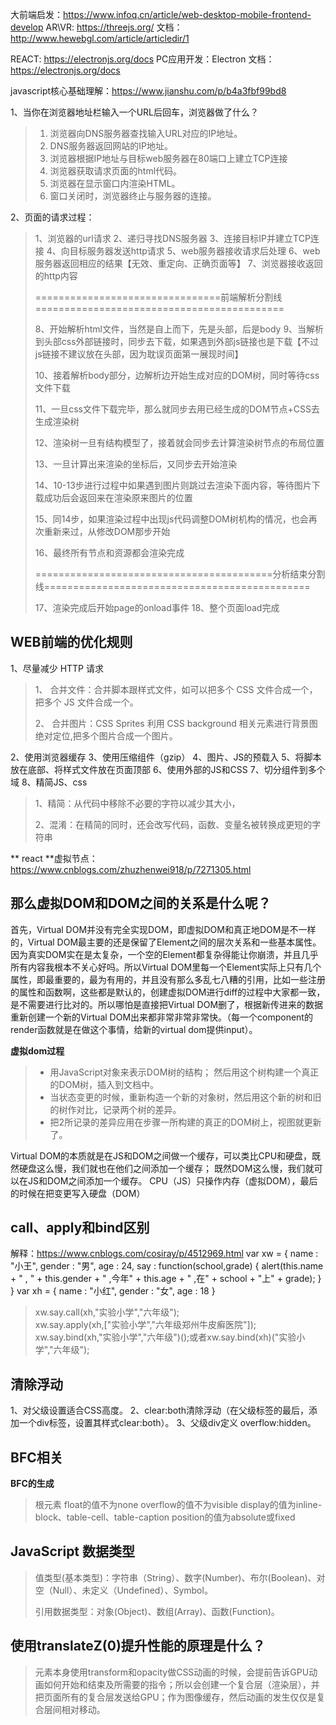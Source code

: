 大前端启发：https://www.infoq.cn/article/web-desktop-mobile-frontend-develop
AR\VR: https://threejs.org/   文档：http://www.hewebgl.com/article/articledir/1

REACT: https://electronjs.org/docs
PC应用开发：Electron 文档：https://electronjs.org/docs

javascript核心基础理解：https://www.jianshu.com/p/b4a3fbf99bd8

1、当你在浏览器地址栏输入一个URL后回车，浏览器做了什么？
> 1. 浏览器向DNS服务器查找输入URL对应的IP地址。
> 2. DNS服务器返回网站的IP地址。
> 3. 浏览器根据IP地址与目标web服务器在80端口上建立TCP连接
> 4. 浏览器获取请求页面的html代码。
> 5. 浏览器在显示窗口内渲染HTML。
> 6. 窗口关闭时，浏览器终止与服务器的连接。

2、页面的请求过程：

> 1、浏览器的url请求
> 2、递归寻找DNS服务器
> 3、连接目标IP并建立TCP连接
> 4、向目标服务器发送http请求
> 5、web服务器接收请求后处理
> 6、web服务器返回相应的结果【无效、重定向、正确页面等】
> 7、浏览器接收返回的http内容
> 
> ================================前端解析分割线===========================================
> 
> 8、开始解析html文件，当然是自上而下，先是头部，后是body
> 9、当解析到头部css外部链接时，同步去下载，如果遇到外部js链接也是下载【不过js链接不建议放在头部，因为耽误页面第一展现时间】
> 
> 10、接着解析body部分，边解析边开始生成对应的DOM树，同时等待css文件下载
> 
> 11、一旦css文件下载完毕，那么就同步去用已经生成的DOM节点+CSS去生成渲染树
> 
> 12、渲染树一旦有结构模型了，接着就会同步去计算渲染树节点的布局位置
> 
> 13、一旦计算出来渲染的坐标后，又同步去开始渲染
> 
> 14、10-13步进行过程中如果遇到图片则跳过去渲染下面内容，等待图片下载成功后会返回来在渲染原来图片的位置
> 
> 15、同14步，如果渲染过程中出现js代码调整DOM树机构的情况，也会再次重新来过，从修改DOM那步开始
> 
> 16、最终所有节点和资源都会渲染完成
> 
> =========================================分析结束分割线==============================================
> 
> 17、渲染完成后开始page的onload事件
> 18、整个页面load完成

## WEB前端的优化规则 ##
1、尽量减少 HTTP 请求
> 1、 合并文件：合并脚本跟样式文件，如可以把多个 CSS 文件合成一个，把多个 JS 文件合成一个。
> 
> 2、  合并图片：CSS Sprites 利用 CSS background 相关元素进行背景图绝对定位,把多个图片合成一个图片。

2、使用浏览器缓存
3、使用压缩组件（gzip）
4、图片、JS的预载入
5、将脚本放在底部、将样式文件放在页面顶部
6、使用外部的JS和CSS
7、切分组件到多个域
8、精简JS、css
> 1、精简：从代码中移除不必要的字符以减少其大小，
> 
> 2、混淆：在精简的同时，还会改写代码，函数、变量名被转换成更短的字符串

**
react **虚拟节点：https://www.cnblogs.com/zhuzhenwei918/p/7271305.html
## 那么虚拟DOM和DOM之间的关系是什么呢？ ##
首先，Virtual DOM并没有完全实现DOM，即虚拟DOM和真正地DOM是不一样的，Virtual DOM最主要的还是保留了Element之间的层次关系和一些基本属性。因为真实DOM实在是太复杂，一个空的Element都复杂得能让你崩溃，并且几乎所有内容我根本不关心好吗。所以Virtual DOM里每一个Element实际上只有几个属性，即最重要的，最为有用的，并且没有那么多乱七八糟的引用，比如一些注册的属性和函数啊，这些都是默认的，创建虚拟DOM进行diff的过程中大家都一致，是不需要进行比对的。所以哪怕是直接把Virtual DOM删了，根据新传进来的数据重新创建一个新的Virtual DOM出来都非常非常非常快。（每一个component的render函数就是在做这个事情，给新的virtual dom提供input）。


**虚拟dom过程**
> - 用JavaScript对象来表示DOM树的结构； 然后用这个树构建一个真正的DOM树，插入到文档中。
> - 当状态变更的时候，重新构造一个新的对象树，然后用这个新的树和旧的树作对比，记录两个树的差异。 
> - 把2所记录的差异应用在步骤一所构建的真正的DOM树上，视图就更新了。

Virtual DOM的本质就是在JS和DOM之间做一个缓存，可以类比CPU和硬盘，既然硬盘这么慢，我们就也在他们之间添加一个缓存； 既然DOM这么慢，我们就可以在JS和DOM之间添加一个缓存。 CPU（JS）只操作内存（虚拟DOM），最后的时候在把变更写入硬盘（DOM）

## call、apply和bind区别 ##
解释：https://www.cnblogs.com/cosiray/p/4512969.html
 var xw = {
name : "小王",
gender : "男",
age : 24,
say : function(school,grade) {
alert(this.name + " , " + this.gender + " ,今年" + this.age + " ,在" + school + "上" + grade);
}
}
var xh = {
name : "小红",
gender : "女",
age : 18
}
> xw.say.call(xh,"实验小学","六年级");      
> xw.say.apply(xh,["实验小学","六年级郑州牛皮癣医院"]);
> xw.say.bind(xh,"实验小学","六年级")();或者xw.say.bind(xh)("实验小学","六年级"); 

## 清除浮动 ##
1、对父级设置适合CSS高度。
2、clear:both清除浮动（在父级标签的最后，添加一个div标签，设置其样式clear:both）。
3、父级div定义 overflow:hidden。

## BFC相关  ##
**BFC的生成**
> 根元素
> float的值不为none
> overflow的值不为visible
> display的值为inline-block、table-cell、table-caption
> position的值为absolute或fixed

## JavaScript 数据类型 ##

> 值类型(基本类型)：字符串（String）、数字(Number)、布尔(Boolean)、对空（Null）、未定义（Undefined）、Symbol。
> 
> 引用数据类型：对象(Object)、数组(Array)、函数(Function)。

## 使用translateZ(0)提升性能的原理是什么？ ##
> 元素本身使用transform和opacity做CSS动画的时候，会提前告诉GPU动画如何开始和结束及所需要的指令；所以会创建一个复合层（渲染层），并把页面所有的复合层发送给GPU；作为图像缓存，然后动画的发生仅仅是复合层间相对移动。